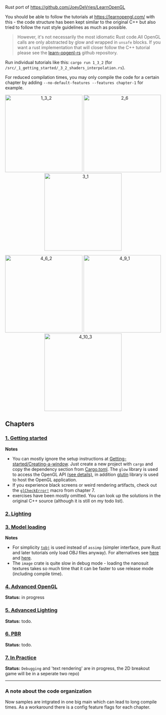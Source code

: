 
Rust port of https://github.com/JoeyDeVries/LearnOpenGL

You should be able to follow the tutorials at https://learnopengl.com/ with this - the code structure has been kept similar to the original C++ but also  tried to follow the rust style guidelines as much as possible. 

> However, it's not necessarily the most idiomatic Rust code.All OpenGL calls are only abstracted by glow and wrapped in `unsafe` blocks.
If you want a rust implementation that will closer follow the C++ tutorial please see the [learn-opgenl-rs](https://github.com/bwasty/learn-opengl-rs) github repository.

Run individual tutorials like this:
`cargo run 1_3_2` (for `/src/_1_getting_started/_3_2_shaders_interpolation.rs`).

For reduced compilation times, you may only compile the code for a certain chapter by adding `--no-default-features --features chapter-1` for example.
<p align="center">
<a href="src/_1_getting_started/_2_1_hello_triangle.rs"><img width="250" alt="1_3_2" title="1_3_2 Hello Triangle" src="https://user-images.githubusercontent.com/1647415/27755053-d5cd0f5a-5ded-11e7-99b4-abd4e3bb8638.png"></a>
<a href="src/_2_lighting/_6_multiple_lights.rs"><img width="250" alt="2_6" title="2_6 Multiple Lights" src="https://user-images.githubusercontent.com/1647415/27755102-fd217078-5ded-11e7-96f6-efdeb9ffdcac.png"></a>
<a href="src/_3_model_loading/_1_model_loading.rs"><img width="250" alt="3_1" title="3_1 Model Loading"src="https://user-images.githubusercontent.com/1647415/27755660-52df4104-5df1-11e7-800c-45a514bf3130.png"></a>
</p>
<p align="center">
<a href="src/_4_advanced_opengl/_6_2_cubemaps_environment_mapping.rs"><img width="250" alt="4_6_2" title="4_6_2 Framebuffers"src="https://user-images.githubusercontent.com/1647415/27843160-306a96aa-6111-11e7-8b89-15820f39cff0.png"></a>
<a href="src/_4_advanced_opengl/_9_1_geometry_shader_houses.rs"><img width="250" alt="4_9_1" title="4_9_1 Geometry Shader"src="https://user-images.githubusercontent.com/1647415/28338597-c1fa9ed2-6c09-11e7-9e25-3e70e6fbacd9.png"></a>
<a href="src/_4_advanced_opengl/_10_3_asteroids_instanced.rs"><img width="250" alt="4_10_3" title="4_10_3 Instancing"src="https://user-images.githubusercontent.com/1647415/28338123-3748ea6a-6c08-11e7-9c50-93f333a15083.png"></a>
</p>

## Chapters
### [1. Getting started](src/_1_getting_started)
**Notes**
- You can mostly ignore the setup instructions at [Getting-started/Creating-a-window](https://learnopengl.com/#!Getting-started/Creating-a-window). Just create a new project with `cargo` and copy the dependency section from [Cargo.toml](Cargo.toml). The `glow` library is used to access the OpenGL API [(see details)](https://github.com/grovesNL/glow), in addition [glutin](https://github.com/tomaka/glutin) library is used to host the OpenGL application.
- If you experience black screens or weird rendering artifacts, check out the [`glCheckError!`](https://github.com/bwasty/learn-opengl-rs/blob/89aed9919a2347e49965820830a6aecfdda18cf3/src/_7_in_practice/_1_debugging.rs#L28-L53) macro from chapter 7.
- exercises have been mostly omitted. You can look up the solutions in the original C++ source (although it is still on my todo list).

### [2. Lighting](src/_2_lighting)
### [3. Model loading](src/_3_model_loading)
**Notes**
- For simplicity [`tobj`](https://github.com/Twinklebear/tobj) is used instead of `assimp` (simpler interface, pure Rust and later tutorials only load OBJ files anyway). For alternatives see [here](http://arewegameyet.com/categories/3dformatloader.html) and [here](https://crates.io/search?q=assimp).
- The `image` crate is quite slow in debug mode - loading the nanosuit textures takes so much time that it can be faster to use release mode (including compile time).
### [4. Advanced OpenGL](src/_4_advanced_opengl)
**Status:** in progress
### [5. Advanced Lighting](src/_5_advanced_lighting)
**Status:** todo.
### [6. PBR](src/_6_pbr)
**Status:** todo.
### [7. In Practice](src/_7_in_practice)
**Status:** `Debugging` and 'text rendering' are in progress, the 2D breakout game will be in a seperate  two repo)

----
### A note about the code organization
Now samples are intgrated in one big main which can lead to long compile times. As a workaround there is a config feature flags for each chapter.

